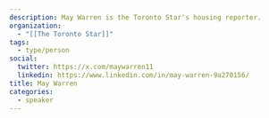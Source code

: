 ```yaml
---
description: May Warren is the Toronto Star's housing reporter.
organization:
  - "[[The Toronto Star]]"
tags:
  - type/person
social:
  twitter: https://x.com/maywarren11
  linkedin: https://www.linkedin.com/in/may-warren-9a270156/
title: May Warren
categories:
  - speaker
---
```

